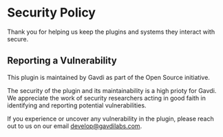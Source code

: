 # Security Policy

Thank you for helping us keep the plugins and systems they interact with secure.

## Reporting a Vulnerability

This plugin is maintained by Gavdi as part of the Open Source initiative.

The security of the plugin and its maintainability is a high prioty for Gavdi. We appreciate the work of security researchers acting in good faith in identifying and reporting potential vulnerabilities.

If you experience or uncover any vulnerability in the plugin, please reach out to us on our email develop@gavdilabs.com. 
